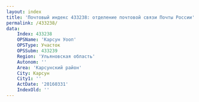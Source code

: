 ```yaml
---
layout: index
title: 'Почтовый индекс 433238: отделение почтовой связи Почты России'
permalink: /433238/
data:
    Index: 433238
    OPSName: 'Карсун Уооп'
    OPSType: Участок
    OPSSubm: 433239
    Region: 'Ульяновская область'
    Autonom: ''
    Area: 'Карсунский район'
    City: Карсун
    City1: ''
    ActDate: '20160331'
    IndexOld: ''
---
```

